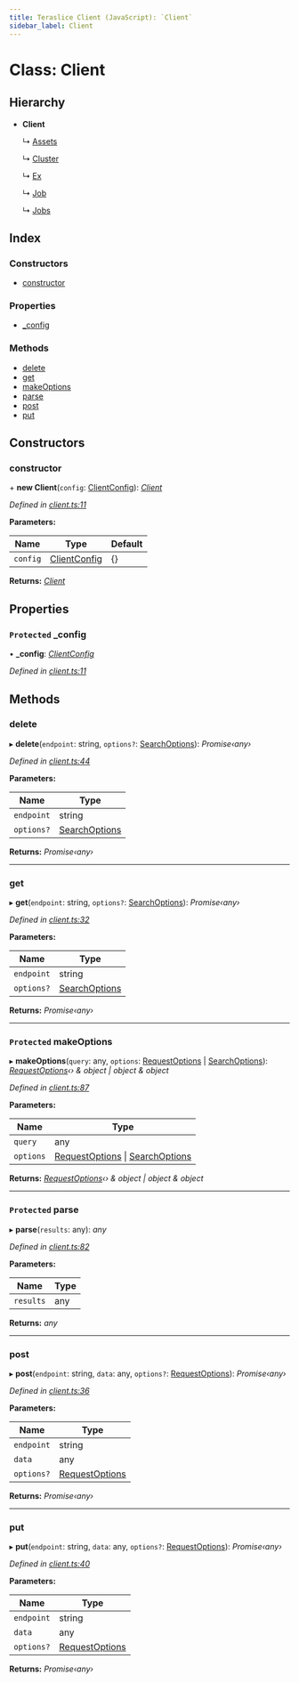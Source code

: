 ```yaml
---
title: Teraslice Client (JavaScript): `Client`
sidebar_label: Client
---
```


# Class: Client

## Hierarchy

* **Client**

  ↳ [Assets](assets.md)

  ↳ [Cluster](cluster.md)

  ↳ [Ex](ex.md)

  ↳ [Job](job.md)

  ↳ [Jobs](jobs.md)

## Index

### Constructors

* [constructor](client.md#constructor)

### Properties

* [_config](client.md#protected-_config)

### Methods

* [delete](client.md#delete)
* [get](client.md#get)
* [makeOptions](client.md#protected-makeoptions)
* [parse](client.md#protected-parse)
* [post](client.md#post)
* [put](client.md#put)

## Constructors

###  constructor

\+ **new Client**(`config`: [ClientConfig](../interfaces/clientconfig.md)): *[Client](client.md)*

*Defined in [client.ts:11](https://github.com/terascope/teraslice/blob/d8feecc03/packages/teraslice-client-js/src/client.ts#L11)*

**Parameters:**

Name | Type | Default |
------ | ------ | ------ |
`config` | [ClientConfig](../interfaces/clientconfig.md) |  {} |

**Returns:** *[Client](client.md)*

## Properties

### `Protected` _config

• **_config**: *[ClientConfig](../interfaces/clientconfig.md)*

*Defined in [client.ts:11](https://github.com/terascope/teraslice/blob/d8feecc03/packages/teraslice-client-js/src/client.ts#L11)*

## Methods

###  delete

▸ **delete**(`endpoint`: string, `options?`: [SearchOptions](../overview.md#searchoptions)): *Promise‹any›*

*Defined in [client.ts:44](https://github.com/terascope/teraslice/blob/d8feecc03/packages/teraslice-client-js/src/client.ts#L44)*

**Parameters:**

Name | Type |
------ | ------ |
`endpoint` | string |
`options?` | [SearchOptions](../overview.md#searchoptions) |

**Returns:** *Promise‹any›*

___

###  get

▸ **get**(`endpoint`: string, `options?`: [SearchOptions](../overview.md#searchoptions)): *Promise‹any›*

*Defined in [client.ts:32](https://github.com/terascope/teraslice/blob/d8feecc03/packages/teraslice-client-js/src/client.ts#L32)*

**Parameters:**

Name | Type |
------ | ------ |
`endpoint` | string |
`options?` | [SearchOptions](../overview.md#searchoptions) |

**Returns:** *Promise‹any›*

___

### `Protected` makeOptions

▸ **makeOptions**(`query`: any, `options`: [RequestOptions](../interfaces/requestoptions.md) | [SearchOptions](../overview.md#searchoptions)): *[RequestOptions](../interfaces/requestoptions.md)‹› & object | object & object*

*Defined in [client.ts:87](https://github.com/terascope/teraslice/blob/d8feecc03/packages/teraslice-client-js/src/client.ts#L87)*

**Parameters:**

Name | Type |
------ | ------ |
`query` | any |
`options` | [RequestOptions](../interfaces/requestoptions.md) &#124; [SearchOptions](../overview.md#searchoptions) |

**Returns:** *[RequestOptions](../interfaces/requestoptions.md)‹› & object | object & object*

___

### `Protected` parse

▸ **parse**(`results`: any): *any*

*Defined in [client.ts:82](https://github.com/terascope/teraslice/blob/d8feecc03/packages/teraslice-client-js/src/client.ts#L82)*

**Parameters:**

Name | Type |
------ | ------ |
`results` | any |

**Returns:** *any*

___

###  post

▸ **post**(`endpoint`: string, `data`: any, `options?`: [RequestOptions](../interfaces/requestoptions.md)): *Promise‹any›*

*Defined in [client.ts:36](https://github.com/terascope/teraslice/blob/d8feecc03/packages/teraslice-client-js/src/client.ts#L36)*

**Parameters:**

Name | Type |
------ | ------ |
`endpoint` | string |
`data` | any |
`options?` | [RequestOptions](../interfaces/requestoptions.md) |

**Returns:** *Promise‹any›*

___

###  put

▸ **put**(`endpoint`: string, `data`: any, `options?`: [RequestOptions](../interfaces/requestoptions.md)): *Promise‹any›*

*Defined in [client.ts:40](https://github.com/terascope/teraslice/blob/d8feecc03/packages/teraslice-client-js/src/client.ts#L40)*

**Parameters:**

Name | Type |
------ | ------ |
`endpoint` | string |
`data` | any |
`options?` | [RequestOptions](../interfaces/requestoptions.md) |

**Returns:** *Promise‹any›*
